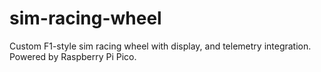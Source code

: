 # sim-racing-wheel
Custom F1-style sim racing wheel with display, and telemetry integration. Powered by Raspberry Pi Pico.
